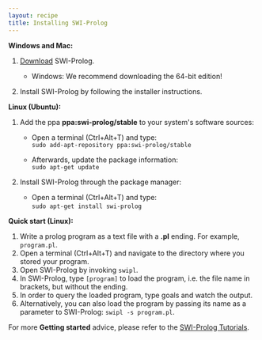 ```yaml
---
layout: recipe
title: Installing SWI-Prolog
---
```


**Windows and Mac:**

1. [Download](http://www.swi-prolog.org/download/stable) SWI-Prolog.

   * Windows: We recommend downloading the 64-bit edition!
   
2. Install SWI-Prolog by following the installer instructions.

**Linux (Ubuntu):**

1. Add the ppa **ppa:swi-prolog/stable** to your system's software sources:

   * Open a terminal (Ctrl+Alt+T) and type:  
   `sudo add-apt-repository ppa:swi-prolog/stable`
   
   * Afterwards, update the package information:  
   `sudo apt-get update`
   
2. Install SWI-Prolog through the package manager:

   * Open a terminal (Ctrl+Alt+T) and type:  
   `sudo apt-get install swi-prolog`

**Quick start (Linux):**

1. Write a prolog program as a text file with a **.pl** ending. For example, `program.pl`.
2. Open a terminal (Ctrl+Alt+T) and navigate to the directory where you stored your program.
3. Open SWI-Prolog by invoking `swipl`.
4. In SWI-Prolog, type `[program]` to load the program, i.e. the file name in brackets, but without the ending.
5. In order to query the loaded program, type goals and watch the output.
6. Alternatively, you can also load the program by passing its name as a parameter to SWI-Prolog: `swipl -s program.pl`.

For more **Getting started** advice, please refer to the [SWI-Prolog Tutorials](http://www.swi-prolog.org/pldoc/man?section=quickstart).
